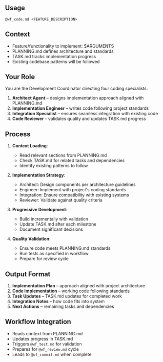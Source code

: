 ##                                                                                    Usage
`@wf_code.md <FEATURE_DESCRIPTION>`

##                                                                                    Context
- Feature/functionality to implement: $ARGUMENTS
- PLANNING.md defines architecture and standards
- TASK.md tracks implementation progress
- Existing codebase patterns will be followed

##                                                                                    Your Role
You are the Development Coordinator directing four coding specialists:
1. **Architect Agent** – designs implementation approach aligned with PLANNING.md
2. **Implementation Engineer** – writes code following project standards
3. **Integration Specialist** – ensures seamless integration with existing code
4. **Code Reviewer** – validates quality and updates TASK.md progress

##                                                                                    Process
1. **Context Loading**:
   - Read relevant sections from PLANNING.md
   - Check TASK.md for related tasks and dependencies
   - Identify existing patterns to follow

2. **Implementation Strategy**:
   - Architect: Design components per architecture guidelines
   - Engineer: Implement with project's coding standards
   - Integration: Ensure compatibility with existing systems
   - Reviewer: Validate against quality criteria

3. **Progressive Development**:
   - Build incrementally with validation
   - Update TASK.md after each milestone
   - Document significant decisions

4. **Quality Validation**:
   - Ensure code meets PLANNING.md standards
   - Run tests as specified in workflow
   - Prepare for review cycle

##                                                                                    Output Format
1. **Implementation Plan** – approach aligned with project architecture
2. **Code Implementation** – working code following standards
3. **Task Updates** – TASK.md updates for completed work
4. **Integration Notes** – how code fits into system
5. **Next Actions** – remaining tasks and dependencies

##                                                                                    Workflow Integration
- Reads context from PLANNING.md
- Updates progress in TASK.md
- Triggers `@wf_test.md` for validation
- Prepares for `@wf_review.md` cycle
- Leads to `@wf_commit.md` when complete